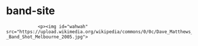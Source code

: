 # band-site

                <p><img id="wahwah" src="https://upload.wikimedia.org/wikipedia/commons/0/0c/Dave_Matthews_Band_-_Band_Shot_Melbourne_2005.jpg">
